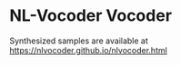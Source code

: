 # NL-Vocoder Vocoder

Synthesized samples are available at https://nlvocoder.github.io/nlvocoder.html
